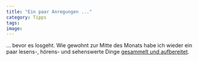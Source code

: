 ```yaml
---
title: "Ein paar Anregungen ..."
category: Tipps
tags: 
image: 
---
```


... bevor es losgeht. Wie gewohnt zur Mitte des Monats habe ich wieder ein paar lesens-, hörens- und sehenswerte Dinge [gesammelt und aufbereitet](/category/tipps/).

